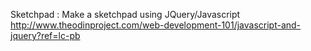 Sketchpad : Make a sketchpad using JQuery/Javascript
http://www.theodinproject.com/web-development-101/javascript-and-jquery?ref=lc-pb
